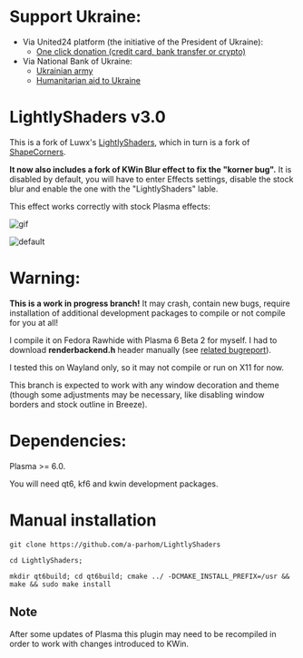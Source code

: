 # Support Ukraine:
  - Via United24 platform (the initiative of the President of Ukraine):
    - [One click donation (credit card, bank transfer or crypto)](https://u24.gov.ua/)
  - Via National Bank of Ukraine:
    - [Ukrainian army](https://bank.gov.ua/en/about/support-the-armed-forces)
    - [Humanitarian aid to Ukraine](https://bank.gov.ua/en/about/humanitarian-aid-to-ukraine)

# LightlyShaders v3.0
 This is a fork of Luwx's [LightlyShaders](https://github.com/Luwx/LightlyShaders), which in turn is a fork of [ShapeCorners](https://sourceforge.net/projects/shapecorners/).  

 **It now also includes a fork of KWin Blur effect to fix the "korner bug".** It is disabled by default, you will have to enter Effects settings, disable the stock blur and enable the one with the "LightlyShaders" lable.

 This effect works correctly with stock Plasma effects:

 ![gif](https://github.com/a-parhom/LightlyShaders/blob/v2.0/lightly_shaders_2.0.gif)

 ![default](https://github.com/a-parhom/LightlyShaders/blob/v2.0/screenshot.png)

# Warning:

**This is a work in progress branch!**
It may crash, contain new bugs, require installation of additional development packages to compile or not compile for you at all!

I compile it on Fedora Rawhide with Plasma 6 Beta 2 for myself. I had to download **renderbackend.h** header manually (see [related bugreport](https://bugs.kde.org/show_bug.cgi?id=479423)).

I tested this on Wayland only, so it may not compile or run on X11 for now.

This branch is expected to work with any window decoration and theme (though some adjustments may be necessary, like disabling window borders and stock outline in Breeze).

# Dependencies:
 
Plasma >= 6.0.
 
You will need qt6, kf6 and kwin development packages.

# Manual installation
```
git clone https://github.com/a-parhom/LightlyShaders

cd LightlyShaders;

mkdir qt6build; cd qt6build; cmake ../ -DCMAKE_INSTALL_PREFIX=/usr && make && sudo make install
```

## Note
After some updates of Plasma this plugin may need to be recompiled in order to work with changes introduced to KWin.
 
